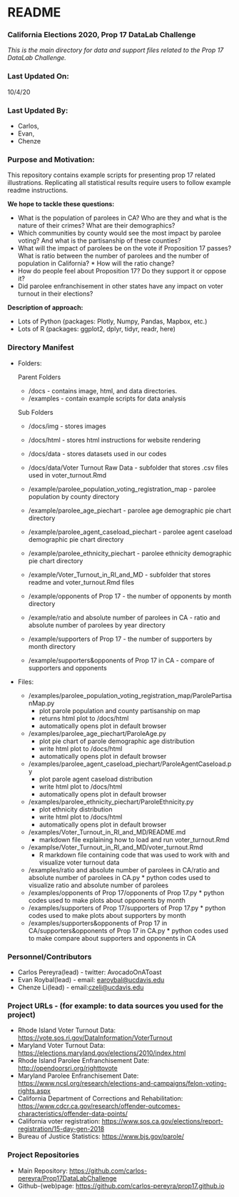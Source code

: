 # README
### California Elections 2020, Prop 17 DataLab Challenge
*This is the main directory for data and support files related to the Prop 17 DataLab Challenge.*

### Last Updated On: 
10/4/20

### Last Updated By: 
* Carlos, 
* Evan,
* Chenze


### Purpose and Motivation:
This repository contains example scripts for presenting prop 17 related illustrations. Replicating all statistical results require users to follow example readme instructions. 

**We hope to tackle these questions:**
* What is the population of parolees in CA? Who are they and what is the nature of their crimes? What are their demographics?
* Which communities by county would see the most impact by parolee voting? And what is the partisanship of these counties?
* What will the impact of parolees be on the vote if Proposition 17 passes? What is ratio between the number of parolees and the number of population in California? * How will the ratio change?
* How do people feel about Proposition 17? Do they support it or oppose it?
* Did parolee enfranchisement in other states have any impact on voter turnout in their elections?

**Description of approach:**
* Lots of Python (packages: Plotly, Numpy, Pandas, Mapbox, etc.)
* Lots of R (packages: ggplot2, dplyr, tidyr, readr, here)

### Directory Manifest

*  Folders:

	Parent Folders
	* /docs - contains image, html, and data directories.		
	* /examples - contain example scripts for data analysis
	
	Sub Folders
	* /docs/img - stores images
	* /docs/html - stores html instructions for website rendering
	* /docs/data - stores datasets used in our codes
	* /docs/data/Voter Turnout Raw Data - subfolder that stores .csv files used in voter_turnout.Rmd
	
	* /example/parolee_population_voting_registration_map - parolee population by county directory
	* /example/parolee_age_piechart - parolee age demographic pie chart directory
	* /example/parolee_agent_caseload_piechart - parolee agent caseload demographic pie chart directory
	* /example/parolee_ethnicity_piechart - parolee ethnicity demographic pie chart directory
	* /example/Voter_Turnout_in_RI_and_MD - subfolder that stores readme and voter_turnout.Rmd files
	* /example/opponents of Prop 17 - the number of opponents by month directory
	* /example/ratio and absolute number of parolees in CA - ratio and absolute number of parolees by year directory
	* /example/supporters of Prop 17 - the number of supporters by month directory
	* /example/supporters&opponents of Prop 17 in CA - compare of supporters and opponents

* Files:
	* /examples/parolee_population_voting_registration_map/ParolePartisanMap.py 
		* plot parole population and county partisanship on map
		* returns html plot to /docs/html
		* automatically opens plot in default browser
	* /examples/parolee_age_piechart/ParoleAge.py
		* plot pie chart of parole demographic age distribution
		* write html plot to /docs/html
		* automatically opens plot in default browser
	* /examples/parolee_agent_caseload_piechart/ParoleAgentCaseload.py
		* plot parole agent caseload distribution
		* write html plot to /docs/html
		* automatically opens plot in default browser
	* /examples/parolee_ethnicity_piechart/ParoleEthnicity.py
		* plot ethnicity distribution
		* write html plot to /docs/html
		* automatically opens plot in default browser
	* /examples/Voter_Turnout_in_RI_and_MD/README.md 
		* markdown file explaining how to load and run voter_turnout.Rmd
	* /examplse/Voter_Turnout_in_RI_and_MD/voter_turnout.Rmd 
		* R markdown file containing code that was used to work with and visualize voter turnout data
	* /examples/ratio and absolute number of parolees in CA/ratio and absolute number of parolees in CA.py
	        * python codes used to visualize ratio and absolute number of parolees
	* /examples/opponents of Prop 17/opponents of Prop 17.py
	        * python codes used to make plots about opponents by month
	* /examples/supporters of Prop 17/supporters of Prop 17.py
	        * python codes used to make plots about supporters by month
	* /examples/supporters&opponents of Prop 17 in CA/supporters&opponents of Prop 17 in CA.py 
	        * python codes used to make compare about supporters and opponents in CA

### Personnel/Contributors
* Carlos Pereyra(lead) - twitter: AvocadoOnAToast
* Evan Roybal(lead) - email: earoybal@ucdavis.edu
* Chenze Li(lead) - email:czeli@ucdavis.edu

### Project URLs - (for example: to data sources you used for the project)
* Rhode Island Voter Turnout Data: https://vote.sos.ri.gov/DataInformation/VoterTurnout 
* Maryland Voter Turnout Data: https://elections.maryland.gov/elections/2010/index.html 
* Rhode Island Parolee Enfranchisement Date: http://opendoorsri.org/righttovote 
* Maryland Parolee Enfranchisement Date: https://www.ncsl.org/research/elections-and-campaigns/felon-voting-rights.aspx 
* California Department of Corrections and Rehabilitation: https://www.cdcr.ca.gov/research/offender-outcomes-characteristics/offender-data-points/
* California voter registration: https://www.sos.ca.gov/elections/report-registration/15-day-gen-2018
* Bureau of Justice Statistics: https://www.bjs.gov/parole/
### Project Repositories

* Main Repository: https://github.com/carlos-pereyra/Prop17DataLabChallenge
* Github-(web)page: https://github.com/carlos-pereyra/prop17.github.io



